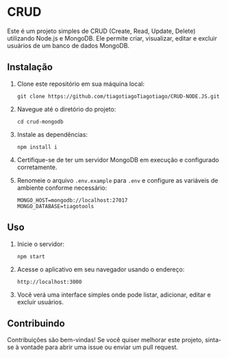 

# CRUD
Este é um projeto simples de CRUD (Create, Read, Update, Delete) utilizando Node.js e MongoDB. Ele permite criar, visualizar, editar e excluir usuários de um banco de dados MongoDB.

## Instalação

1. Clone este repositório em sua máquina local:

   ```
   git clone https://github.com/tiagotiagoTiagotiago/CRUD-NODE.JS.git
   ```

2. Navegue até o diretório do projeto:

   ```
   cd crud-mongodb
   ```

3. Instale as dependências:

   ```
   npm install i
   ```

4. Certifique-se de ter um servidor MongoDB em execução e configurado corretamente.

5. Renomeie o arquivo `.env.example` para `.env` e configure as variáveis de ambiente conforme necessário:

   ```
   MONGO_HOST=mongodb://localhost:27017
   MONGO_DATABASE=tiagotools
   ```

## Uso

1. Inicie o servidor:

   ```
   npm start
   ```

2. Acesse o aplicativo em seu navegador usando o endereço:

   ```
   http://localhost:3000
   ```

3. Você verá uma interface simples onde pode listar, adicionar, editar e excluir usuários.

## Contribuindo

Contribuições são bem-vindas! Se você quiser melhorar este projeto, sinta-se à vontade para abrir uma issue ou enviar um pull request.

